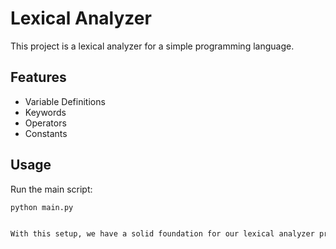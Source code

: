 # Lexical Analyzer

This project is a lexical analyzer for a simple programming language.

## Features

- Variable Definitions
- Keywords
- Operators
- Constants

## Usage

Run the main script:

```bash
python main.py


With this setup, we have a solid foundation for our lexical analyzer project. We can continue adding more features and improving the implementation step-by-step.
